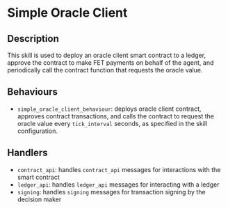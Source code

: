 # Simple Oracle Client

## Description

This skill is used to deploy an oracle client smart contract to a ledger, approve the contract to make FET payments on behalf of the agent, and periodically call the contract function that requests the oracle value.

## Behaviours

- `simple_oracle_client_behaviour`: deploys oracle client contract, approves contract transactions, and calls the contract to request the oracle value every `tick_interval` seconds, as specified in the skill configuration.

## Handlers

- `contract_api`: handles `contract_api` messages for interactions with the smart contract
- `ledger_api`: handles `ledger_api` messages for interacting with a ledger
- `signing`: handles `signing` messages for transaction signing by the decision maker